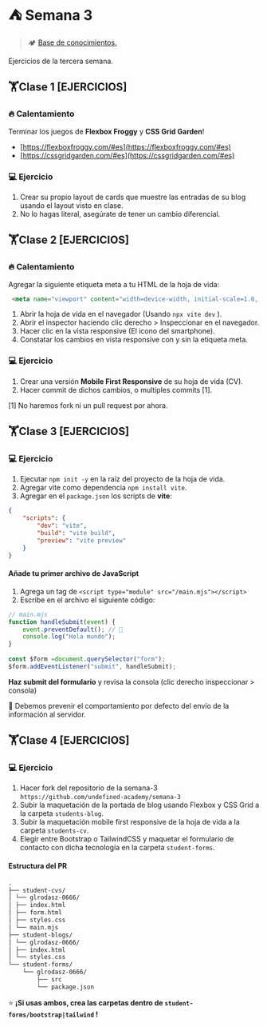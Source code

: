 # ⛺ Semana 3

> 🏕️ [Base de conocimientos.](https://undefinedshell.notion.site/Semana-3-73f4277f993c4eb78d0d5aab7be42c94)

Ejercicios de la tercera semana.

## 🏋Clase 1 [EJERCICIOS]

### 🔥 Calentamiento

Terminar los juegos de **Flexbox Froggy** y **CSS Grid Garden**!

- [https://flexboxfroggy.com/#es](https://flexboxfroggy.com/#es)
- [https://cssgridgarden.com/#es](https://cssgridgarden.com/#es)

### 💻 Ejercicio

1. Crear su propio layout de cards que muestre las entradas de su blog usando el layout visto en clase.
2. No lo hagas literal, asegúrate de tener un cambio diferencial.

## 🏋Clase 2 [EJERCICIOS]

### 🔥 Calentamiento

Agregar la siguiente etiqueta meta a tu HTML de la hoja de vida:

```html
 <meta name="viewport" content="width=device-width, initial-scale=1.0, maximum-scale=1.0">
```

1. Abrir la hoja de vida en el navegador (Usando `npx vite dev` ).
2. Abrir el inspector haciendo clic derecho > Inspeccionar en el navegador.
3. Hacer clic en la vista responsive (El icono del smartphone).
4. Constatar los cambios en vista responsive con y sin la etiqueta meta.

### 💻 Ejercicio

1. Crear una versión **Mobile First Responsive** de su hoja de vida (CV).
2. Hacer commit de dichos cambios, o multiples commits [1].

[1] No haremos fork ni un pull request por ahora.

## 🏋Clase 3 [EJERCICIOS]

### 💻 Ejercicio

1. Ejecutar `npm init -y` en la raíz del proyecto de la hoja de vida.
2. Agregar vite como dependencia `npm install vite`.
3. Agregar en el `package.json` los scripts de **vite**:

```json
{
    "scripts": {
        "dev": "vite",
        "build": "vite build",
        "preview": "vite preview"
    }
}

```

#### Añade tu primer archivo de JavaScript

1. Agrega un tag de `<script type="module" src="/main.mjs"></script>`
2. Escribe en el archivo el siguiente código:

```javascript
// main.mjs
function handleSubmit(event) {
    event.preventDefault(); // 🍎
    console.log("Hola mundo");
}
    
const $form =document.querySelector("form");
$form.addEventListener("submit", handleSubmit);
```

**Haz submit del formulario** y revisa la consola (clic derecho inspeccionar > consola)

🍎  Debemos prevenir el comportamiento por defecto del envío de la información al servidor.

## 🏋Clase 4 [EJERCICIOS]

### 💻 Ejercicio

1. Hacer fork del repositorio de la semana-3 `https://github.com/undefined-academy/semana-3`
2. Subir la maquetación de la portada de blog usando Flexbox y CSS Grid a la carpeta `students-blog`.
3. Subir la maquetación mobile first responsive de la hoja de vida a la carpeta `students-cv`.
4. Elegir entre Bootstrap o TailwindCSS y maquetar el formulario de contacto con dicha tecnología en la carpeta `student-forms`.

#### Estructura del PR

```Markdown
.
├── student-cvs/
│ └── glrodasz-0666/
│ ├── index.html
│ ├── form.html
│ ├── styles.css
│ └── main.mjs
├── student-blogs/
│ └── glrodasz-0666/
│ ├── index.html
│ └── styles.css
└── student-forms/
    └── glrodasz-0666/
        ├── src
        └── package.json
```

⭐ **¡Si usas ambos, crea las carpetas dentro de `student-forms/bootstrap|tailwind` !**
